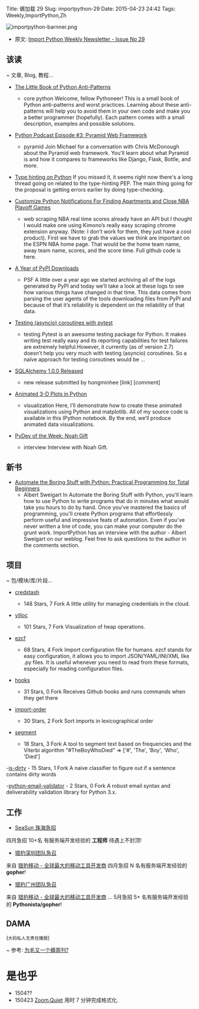 Title: 蠎加载 29
Slug: importpython-29
Date: 2015-04-23 24:42
Tags: Weekly,ImportPython,Zh 

![importpython-barnner.png](http://zoomq.qiniudn.com/ZQCollection/snap/importpython-barnner.png?imageView2/2/h/210)


- 原文: [Import Python Weekly Newsletter - Issue No 29](http://importpython.com/newsletter/no/29/)

## 该读
~ 文章, Blog, 教程...


- [The Little Book of Python Anti-Patterns](http://docs.quantifiedcode.com/python-anti-patterns/)
    + core python
Welcome, fellow Pythoneer! This is a small book of Python anti-patterns and worst practices. Learning about these anti-patterns will help you to avoid them in your own code and make you a better programmer (hopefully). Each pattern comes with a small description, examples and possible solutions.

- [Python Podcast Episode #3: Pyramid Web Framework](http://www.talkpythontome.com/episodes/show/3/pyramid-web-framework)
    + pyramid
Join Michael for a conversation with Chris McDonough about the Pyramid web framework. You'll learn about what Pyramid is and how it compares to frameworks like Django, Flask, Bottle, and more.

- [Type hinting on Python](http://feedproxy.google.com/~r/blogspot/pydev/~3/d7PzLWWGAb4/type-hinting-on-python.html)
If you missed it, it seems right now there's a long thread going on related to the type-hinting PEP. The main thing going for the proposal is getting errors earlier by doing type-checking.

- [Customize Python Notifications For Finding Apartments and Close NBA Playoff Games](https://racketracer.wordpress.com/2015/04/17/customize-python-notifications-for-finding-apartments-and-close-nba-playoff-games/)
    + web scraping
NBA real time scores already have an API but I thought I would make one using Kimono’s really easy scraping chrome extension anyway. (Note: I don’t work for them, they just have a cool product). First we have to grab the values we think are important on the ESPN NBA home page. That would be the home team name, away team name, scores, and the score time. Full github code is here.

- [A Year of PyPI Downloads](https://caremad.io/2015/04/a-year-of-pypi-downloads/)
    + PSF
A little over a year ago we started archiving all of the logs generated by PyPI and today we’ll take a look at these logs to see how various things have changed in that time. This data comes from parsing the user agents of the tools downloading files from PyPI and because of that it’s reliability is dependent on the reliability of that data.

- [Testing (asyncio) coroutines with pytest](http://stefan.sofa-rockers.org/2015/04/22/testing-coroutines/)
    + testing
Pytest is an awesome testing package for Python. It makes writing test really easy and its reporting capabilities for test failures are extremely helpful.However, it currently (as of version 2.7) doesn’t help you very much with testing (asyncio) coroutines. So a naïve approach for testing coroutines would be ...

- [SQLAlchemy 1.0.0 Released](http://www.sqlalchemy.org/blog/2015/04/16/sqlalchemy-1.0.0-released/)
    + new release
submitted by hongminhee [link] [comment]

- [Animated 3-D Plots in Python](http://www.reddit.com/r/Python/comments/32rwxu/animated_3d_plots_in_python/)
    + visualization
Here, I’ll demonstrate how to create these animated visualizations using Python and matplotlib. All of my source code is available in this IPython notebook. By the end, we’ll produce animated data visualizations.

- [PyDev of the Week: Noah Gift](http://feedproxy.google.com/~r/TheMouseVsThePython/~3/59CppxtXJHw/)
    + interview
Interview with Noah Gift.


## 新书

- [Automate the Boring Stuff with Python: Practical Programming for Total Beginners](http://importpython.com/books/511/automate-the-boring-stuff-with-python-practical-programming-for-total-beginners/)
    + Albert Sweigart
In Automate the Boring Stuff with Python, you'll learn how to use Python to write programs that do in minutes what would take you hours to do by hand. Once you've mastered the basics of programming, you'll create Python programs that effortlessly perform useful and impressive feats of automation. Even if you've never written a line of code, you can make your computer do the grunt work. ImportPython has an interview with the author - Albert Sweigart on our weblog. Feel free to ask questions to the author in the comments section. 



## 项目
~ 包/模块/库/片段...



- [credstash](https://github.com/LuminalOSS/credstash)
    - 148 Stars, 7 Fork
A little utility for managing credentials in the cloud.

- [villoc](https://github.com/wapiflapi/villoc)
    - 101 Stars, 7 Fork
Visualization of heap operations.

- [ezcf](https://github.com/laike9m/ezcf)
    - 68 Stars, 4 Fork
Import configuration file for humans. ezcf stands for easy configuration, it allows you to import JSON/YAML/INI/XML like .py files. It is useful whenever you need to read from these formats, especially for reading configuration files.

- [hooks](https://github.com/SirCmpwn/hooks)
    - 31 Stars, 0 Fork
Receives Github hooks and runs commands when they get there

- [import-order](https://github.com/spoqa/import-order)
    - 30 Stars, 2 Fork
Sort imports in lexicographical order

- [segment](https://github.com/willf/segment)
    - 18 Stars, 3 Fork
A tool to segment text based on frequencies and the Viterbi algorithm "#TheBoyWhoDied" => ['#', 'The', 'Boy', 'Who', 'Died']

-[is-dirty](https://github.com/reddragon/is-dirty)
    - 15 Stars, 1 Fork
A naive classifier to figure out if a sentence contains dirty words

-[python-email-validator](https://github.com/JoshData/python-email-validator)
    - 2 Stars, 0 Fork
A robust email syntax and deliverability validation library for Python 3.x. 


## 工作
- [SeaSun 珠海急招](https://github.com/cheetahmobile/CMBM/wiki/SeaSunZh)

四月急招 10+名 有服务端开发经验的 **工程师** 待遇上不封顶!

- [猎豹深圳团队急召](https://github.com/cheetahmobile/CMBM/wiki/BmSzHr)

来自 [猎豹移动 - 全球最大的移动工具开发商](http://www.cmcm.com/zh-cn/cm-backup/) 
四月急招 N 名有服务端开发经验的 **gopher**!


- [猎豹广州团队急召](https://github.com/cheetahmobile/CMBM/wiki/BmGzHr)

来自 [猎豹移动 - 全球最大的移动工具开发商](http://www.cmcm.com/zh-cn/cm-backup/) ...
5月急招 5+ 名有服务端开发经验的 **Pythonista/gopher**!



## DAMA
(`大妈私人无责任播报`)

~ 参考: [为毛又一个蠎周刊?](importpython-why)


# 是也乎

- 1504?? 
- 150423 [Zoom.Quiet](http://zoomquiet.io) 用时 7 分钟完成格式化.
